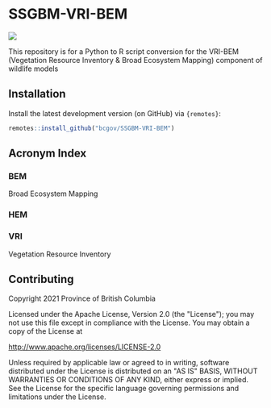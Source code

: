# SSGBM-VRI-BEM

![](https://img.shields.io/badge/Lifecycle-Experimental-339999) 

This repository is for a Python to R script conversion for the VRI-BEM (Vegetation Resource Inventory &amp; Broad Ecosystem Mapping) component of wildlife models

## Installation

Install the latest development version (on GitHub) via `{remotes}`:

``` r
remotes::install_github("bcgov/SSGBM-VRI-BEM")
```

## Acronym Index

### BEM
Broad Ecosystem Mapping

### HEM


### VRI
Vegetation Resource Inventory

## Contributing

Copyright 2021 Province of British Columbia

Licensed under the Apache License, Version 2.0 (the "License"); you may not use this file except in compliance with the License. You may obtain a copy of the License at

http://www.apache.org/licenses/LICENSE-2.0

Unless required by applicable law or agreed to in writing, software distributed under the License is distributed on an "AS IS" BASIS, WITHOUT WARRANTIES OR CONDITIONS OF ANY KIND, either express or implied. See the License for the specific language governing permissions and limitations under the License.
